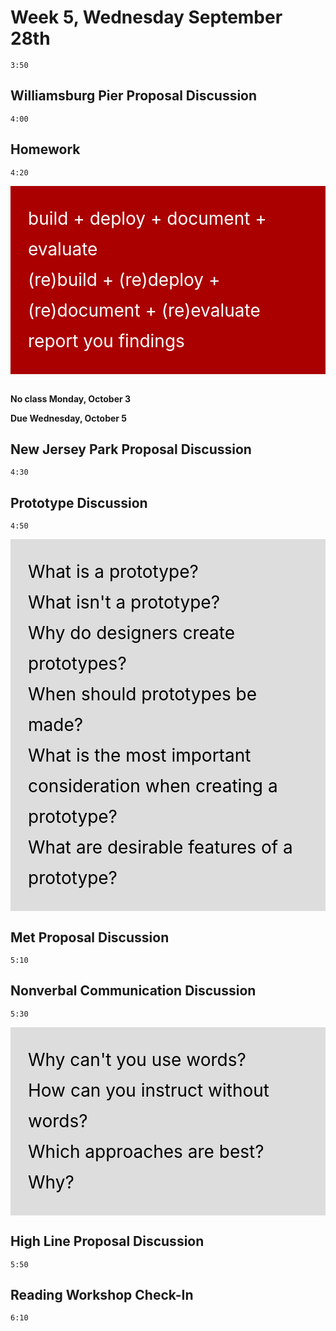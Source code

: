 # Week 5, Wednesday September 28th


<style>
.callout
{
    white-space: pre-wrap;
    font-size: 2em;
    color: black;
    background: #DDD;
    padding: 1em;
    line-height: 1.75;
    text-align: left;
}
.callout.red
{
    color: white;
    background: #A00;
}
</style>

`3:50`

## Williamsburg Pier Proposal Discussion
`4:00`

## Homework
`4:20`


<div class="callout red">build + deploy + document + evaluate
(re)build + (re)deploy + (re)document + (re)evaluate
report you findings
</div>

<br/>

**No class Monday, October 3**

**Due Wednesday, October 5**

## New Jersey Park Proposal Discussion
`4:30`

## Prototype Discussion
`4:50`
<div class="callout gray">What is a prototype?
What isn't a prototype?
Why do designers create prototypes?
When should prototypes be made?
What is the most important consideration when creating a prototype?
What are desirable features of a prototype?
</div>

## Met Proposal Discussion
`5:10`

## Nonverbal Communication Discussion
`5:30`
<div class="callout gray">Why can't you use words?
How can you instruct without words?
Which approaches are best? Why?
</div>

## High Line Proposal Discussion
`5:50`

## Reading Workshop Check-In
`6:10`
